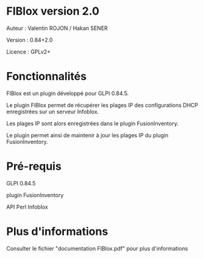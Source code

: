 FIBlox version 2.0 
=========
Auteur : Valentin ROJON / Hakan SENER

Version : 0.84+2.0

Licence : GPLv2+

Fonctionnalités
==========
FIBlox est un plugin développé pour GLPI 0.84.5.

Le plugin FIBlox permet de récupérer les plages IP des configurations DHCP enregistrées sur un serveur Infoblox.

Les plages IP sont alors enregistrées dans le plugin FusionInventory.

Le plugin permet ainsi de maintenir à jour les plages IP du plugin FusionInventory.

Pré-requis
==========
GLPI 0.84.5

plugin FusionInventory

API Perl Infoblox

Plus d'informations
============
Consulter le fichier "documentation FIBlox.pdf" pour plus d'informations
